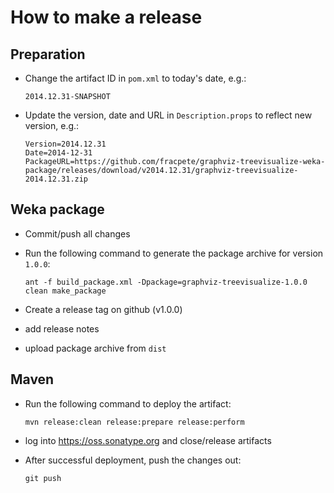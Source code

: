 How to make a release
=====================

Preparation
-----------

* Change the artifact ID in `pom.xml` to today's date, e.g.:

  ```
  2014.12.31-SNAPSHOT
  ```

* Update the version, date and URL in `Description.props` to reflect new
  version, e.g.:

  ```
  Version=2014.12.31
  Date=2014-12-31
  PackageURL=https://github.com/fracpete/graphviz-treevisualize-weka-package/releases/download/v2014.12.31/graphviz-treevisualize-2014.12.31.zip
  ```

Weka package
------------

* Commit/push all changes

* Run the following command to generate the package archive for version `1.0.0`:

  ```
  ant -f build_package.xml -Dpackage=graphviz-treevisualize-1.0.0 clean make_package
  ```

* Create a release tag on github (v1.0.0)
* add release notes
* upload package archive from `dist`


Maven
-----

* Run the following command to deploy the artifact:

  ```
  mvn release:clean release:prepare release:perform
  ```

* log into https://oss.sonatype.org and close/release artifacts

* After successful deployment, push the changes out:

  ```
  git push
  ````


